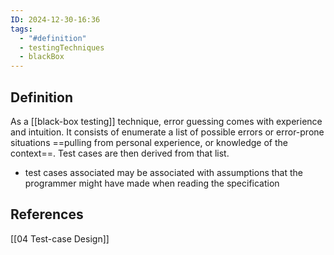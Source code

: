 ```yaml
---
ID: 2024-12-30-16:36
tags:
  - "#definition"
  - testingTechniques
  - blackBox
---
```

## Definition

As a [[black-box testing]] technique, error guessing comes with experience and intuition. It consists of enumerate a list of possible errors or error-prone situations ==pulling from personal experience, or knowledge of the context==. Test cases are then derived from that list.
- test cases associated may be associated with assumptions that the programmer might have made when reading the specification

## References
[[04 Test-case Design]]